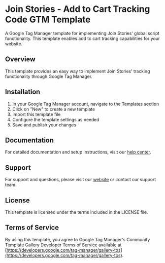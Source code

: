 # Join Stories - Add to Cart Tracking Code GTM Template

A Google Tag Manager template for implementing Join Stories' global script functionality. This template enables add to cart tracking capabilities for your website.

## Overview

This template provides an easy way to implement Join Stories' tracking functionality through Google Tag Manager.

## Installation

1. In your Google Tag Manager account, navigate to the Templates section
2. Click on "New" to create a new template
3. Import this template file
4. Configure the template settings as needed
5. Save and publish your changes

## Documentation

For detailed documentation and setup instructions, visit our [help center](https://help.join-stories.com).

## Support

For support and questions, please visit our [website](https://join-stories.com) or contact our support team.

## License

This template is licensed under the terms included in the LICENSE file.

## Terms of Service

By using this template, you agree to Google Tag Manager's Community Template Gallery Developer Terms of Service available at [https://developers.google.com/tag-manager/gallery-tos](https://developers.google.com/tag-manager/gallery-tos).
